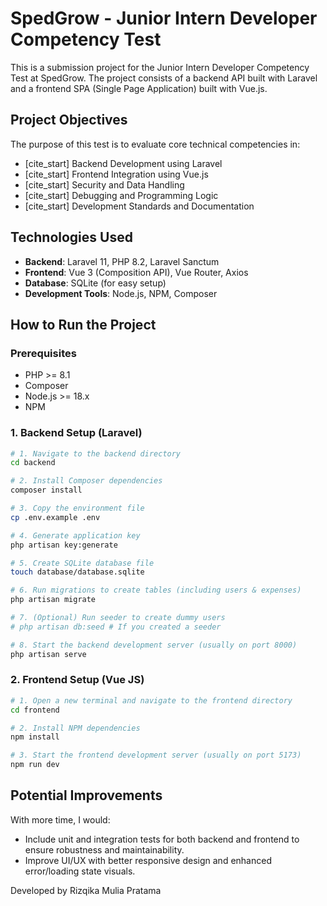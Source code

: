 # SpedGrow - Junior Intern Developer Competency Test

This is a submission project for the Junior Intern Developer Competency Test at SpedGrow. The project consists of a backend API built with Laravel and a frontend SPA (Single Page Application) built with Vue.js.

## Project Objectives

The purpose of this test is to evaluate core technical competencies in:
- [cite_start] Backend Development using Laravel
- [cite_start] Frontend Integration using Vue.js
- [cite_start] Security and Data Handling
- [cite_start] Debugging and Programming Logic
- [cite_start] Development Standards and Documentation

## Technologies Used

- **Backend**: Laravel 11, PHP 8.2, Laravel Sanctum
- **Frontend**: Vue 3 (Composition API), Vue Router, Axios
- **Database**: SQLite (for easy setup)
- **Development Tools**: Node.js, NPM, Composer

## How to Run the Project

### Prerequisites
- PHP >= 8.1
- Composer
- Node.js >= 18.x
- NPM

### 1. Backend Setup (Laravel)

```bash
# 1. Navigate to the backend directory
cd backend

# 2. Install Composer dependencies
composer install

# 3. Copy the environment file
cp .env.example .env

# 4. Generate application key
php artisan key:generate

# 5. Create SQLite database file
touch database/database.sqlite

# 6. Run migrations to create tables (including users & expenses)
php artisan migrate

# 7. (Optional) Run seeder to create dummy users
# php artisan db:seed # If you created a seeder

# 8. Start the backend development server (usually on port 8000)
php artisan serve
```

### 2. Frontend Setup (Vue JS)
```bash
# 1. Open a new terminal and navigate to the frontend directory
cd frontend

# 2. Install NPM dependencies
npm install

# 3. Start the frontend development server (usually on port 5173)
npm run dev
```
## Potential Improvements
With more time, I would:
- Include unit and integration tests for both backend and frontend to ensure robustness and maintainability.
- Improve UI/UX with better responsive design and enhanced error/loading state visuals.

Developed by Rizqika Mulia Pratama